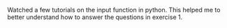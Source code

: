 Watched a few tutorials on the input function in python. 
This helped me to better understand how to answer the questions in exercise 1. 
